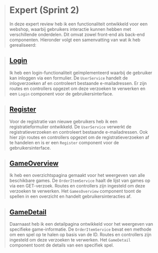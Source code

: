 > # Expert (Sprint 2)
> In deze expert review heb ik een functionaliteit ontwikkeld voor een webshop, waarbij gebruikers interactie kunnen hebben met verschillende onderdelen. Dit omvat zowel front-end als back-end componenten. Hieronder volgt een samenvatting van wat ik heb gerealiseerd:

> ## [Login](./Login.md)
> Ik heb een login-functionaliteit geïmplementeerd waarbij de gebruiker kan inloggen via een formulier. De ``UserService`` handelt de inlogverzoeken af en controleert bestaande e-mailadressen. Er zijn routes en controllers opgezet om deze verzoeken te verwerken en een ``Login`` component voor de gebruikersinterface.

> ## [Register](./Register.md)
> Voor de registratie van nieuwe gebruikers heb ik een registratieformulier ontwikkeld. De ``UserService`` verwerkt de registratieverzoeken en controleert bestaande e-mailadressen. Ook hier zijn routes en controllers opgezet om de registratieverzoeken af te handelen en is er een ``Register`` component voor de gebruikersinterface.

> ## [GameOverview](./GameOverview.md)
> Ik heb een overzichtspagina gemaakt voor het weergeven van alle beschikbare games. De ``OrderItemService`` haalt de lijst van games op via een GET-verzoek. Routes en controllers zijn ingesteld om deze verzoeken te verwerken. Het ``GamesOverview`` component toont de spellen in een overzicht en handelt gebruikersinteracties af.

> ## [GameDetail](./GameDetail.md)
> Daarnaast heb ik een detailpagina ontwikkeld voor het weergeven van specifieke game-informatie. De ``OrderItemService`` bevat een methode om een spel op te halen op basis van de ID. Routes en controllers zijn ingesteld om deze verzoeken te verwerken. Het ``GameDetail`` component toont de details van een specifiek spel.
